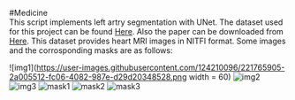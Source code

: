#Medicine<br />
This script implements left artry segmentation with UNet. The dataset used for this project can be found [Here](https://www.kaggle.com/datasets/adarshsng/heart-mri-image-dataset-left-atrial-segmentation). Also the paper can be downloaded from [Here](https://arxiv.org/pdf/1902.09063.pdf). This dataset provides heart MRI images in NITFI format. Some images and the corrosponding masks are as follows:<br />


![img1](https://user-images.githubusercontent.com/124210096/221765905-2a005512-fc06-4082-987e-d29d20348528.png width = 60)
![img2](https://user-images.githubusercontent.com/124210096/221766020-69ddbf69-5f8a-41a7-96fd-8ac229f2b6c6.png)
![img3](https://user-images.githubusercontent.com/124210096/221768099-06c93f3e-c4b5-431b-98c7-2bdea2cc4951.png)
![mask1](https://user-images.githubusercontent.com/124210096/221766035-2f574758-a4a2-4e31-a595-83ebe7a98258.png)
![mask2](https://user-images.githubusercontent.com/124210096/221766046-9377005b-176d-4791-803e-94e46b1fb4d3.png)
![mask3](https://user-images.githubusercontent.com/124210096/221768100-2a7f3ff5-3c4c-4926-a328-95a8829a9c9a.png)

<br />




